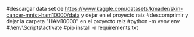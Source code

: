 #descargar data set de https://www.kaggle.com/datasets/kmader/skin-cancer-mnist-ham10000/data y dejar en el proyecto raiz
#descomprimir y dejar la carpeta "HAM10000" en el proyecto raiz
#python -m venv env
#.\env\Scripts\activate
#pip install -r requirements.txt
